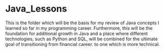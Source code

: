 # Java_Lessons
This is the folder which will be the basis for my review of Java concepts I learned
so far in my programming career. Furthermore, this will be the foundation for 
additional growth in Java and a place where different technologies, such as Python and
SQL, will be combined for the ultimate goal of transitioning from financial career. to one
which is more technical.